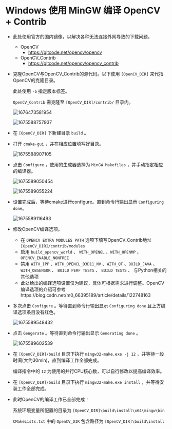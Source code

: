 # Windows 使用 MinGW 编译 OpenCV + Contrib

- 此处使用官方的国内镜像，以解决各种无法连接外网导致的下载问题。
   - OpenCV
     - https://gitcode.net/opencv/opencv
   - OpenCV_Contrib
     - https://gitcode.net/opencv/opencv_contrib

- 克隆OpenCV与OpenCV_Contrib的源代码。以下使用 `[OpenCV_DIR]` 来代指OpenCV的克隆目录。

   此处使用 `-b` 指定版本标签。

   `OpenCV_Contrib` 需克隆至 `[OpenCV_DIR]/contrib/` 目录内。

   ![1676473581954](image/windows-compile-opencv/1676473581954.png)

   ![1675588757937](image/windows-compile-opencv/1675588757937.png)

- 在 `[OpenCV_DIR]` 下新建目录 `build` 。
- 打开 `cmake-gui` ，并在相应位置填写好目录。

   ![1675588907105](image/windows-compile-opencv/1675588907105.png)

- 点击 `Configure` ，使用的生成器选择为 `MinGW Makefiles` ，并手动指定相应的编译器。

   ![1675589050454](image/windows-compile-opencv/1675589050454.png)

   ![1675589055224](image/windows-compile-opencv/1675589055224.png)

- 设置完成后，等待cmake进行configure。直到命令行输出显示 `Configuring done`。

   ![1675589116493](image/windows-compile-opencv/1675589116493.png)

- 修改OpenCV编译选项。

   - 在 `OPENCV EXTRA MODULES PATH` 选项下填写OpenCV_Contrib地址 `[OpenCV_DIR]/contrib/modules`
   - 启用 `build_opencv_world` 、 `WITH_OPENGL` 、`WITH_OPENMP` 、`OPENCV_ENABLE_NONFREE`
   - 禁用 `WITH_IPP` 、`WITH_OPENCL_D3D11_NV` 、`WITH_QT` 、`BUILD_JAVA` 、`WITH_OBSENSOR` 、 `BUILD PERF TESTS` 、 `BUILD TESTS` 、 与Python相关的其他选项
   - 此处给出的编译选项设置仅为建议，具体可根据需求进行调整。OpenCV编译选项的介绍可参考https://blog.csdn.net/m0_66395189/article/details/122748163

- 多次点击 `Configure` 。等待直到命令行输出显示 `Configuring done` 且上方编译选项条目没有红色。

   ![1675589548432](image/windows-compile-opencv/1675589548432.png)
   
- 点击 `Gengerate` 。等待直到命令行输出显示 `Generating done` 。

   ![1675589602539](image/windows-compile-opencv/1675589602539.png)

- 在 `[OpenCV_DIR]/build` 目录下执行 `mingw32-make.exe -j 12` ，并等待一段时间(大约30min)，直到编译工作全部完成。

   编译指令中的 `12` 为使用的并行CPU核心数，可以自行修改以提高编译效率。

-  在 `[OpenCV_DIR]/build` 目录下执行 `mingw32-make.exe install` ，并等待安装工作全部完成。
-  此时OpenCV的编译工作已全部完成！

    系统环境变量所配置的目录为 `[OpenCV_DIR]\build\install\x64\mingw\bin`

    `CMakeLists.txt` 中的 `OpenCV_DIR` 包含路径为 `[OpenCV_DIR]\build\install`
